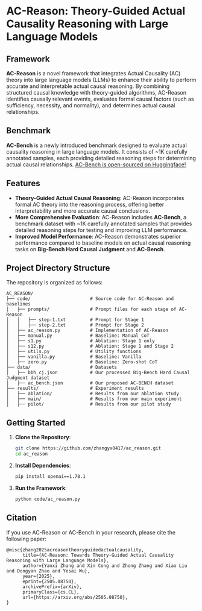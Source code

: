 # AC-Reason: Theory-Guided Actual Causality Reasoning with Large Language Models

## Framework

**AC-Reason** is a novel framework that integrates Actual Causality (AC) theory into large language models (LLMs) to enhance their ability to perform accurate and interpretable actual causal reasoning. By combining structured causal knowledge with theory-guided algorithms, AC-Reason identifies causally relevant events, evaluates formal causal factors (such as sufficiency, necessity, and normality), and determines actual causal relationships.

## Benchmark

**AC-Bench** is a newly introduced benchmark designed to evaluate actual causality reasoning in large language models. It consists of ~1K carefully annotated samples, each providing detailed reasoning steps for determining actual causal relationships. [AC-Bench is open-sourced on Huggingface!](https://huggingface.co/datasets/zhangyx2001/AC-Bench)

## Features

- **Theory-Guided Actual Causal Reasoning**: AC-Reason incorporates formal AC theory into the reasoning process, offering better interpretability and more accurate causal conclusions.
- **More Comprehensive Evaluation**: AC-Reason includes **AC-Bench**, a benchmark dataset with ~1K carefully annotated samples that provides detailed reasoning steps for testing and improving LLM performance.
- **Improved Model Performance**: AC-Reason demonstrates superior performance compared to baseline models on actual causal reasoning tasks on **Big-Bench Hard Causal Judgment** and **AC-Bench**.

## Project Directory Structure

The repository is organized as follows:

```
AC_REASON/
├── code/                      # Source code for AC-Reason and baselines
│   ├── prompts/               # Prompt files for each stage of AC-Reason
│   │   ├── step-1.txt         # Prompt for Stage 1
│   │   ├── step-2.txt         # Prompt for Stage 2
│   ├── ac_reason.py           # Implementation of AC-Reason
│   ├── manual.py              # Baseline: Manual CoT
│   ├── s1.py                  # Ablation: Stage 1 only
│   ├── s12.py                 # Ablation: Stage 1 and Stage 2
│   ├── utils.py               # Utility functions
│   ├── vanilla.py             # Baseline: Vanilla
│   ├── zero.py                # Baseline: Zero-shot CoT
├── data/                      # Datasets
│   ├── bbh_cj.json            # Our processed Big-Bench Hard Causal Judgment dataset
│   ├── ac_bench.json          # Our proposed AC-BENCH dataset
├── results/                   # Experiment results
│   ├── ablation/              # Results from our ablation study
│   ├── main/                  # Results from our main experiment
│   ├── pilot/                 # Results from our pilot study
```

## Getting Started

1. **Clone the Repository**:

   ```bash
   git clone https://github.com/zhangyx0417/ac_reason.git
   cd ac_reason
   ```

2. **Install Dependencies**:

   ```bash
   pip install openai==1.78.1
   ```

3. **Run the Framework**:

   ```bash
   python code/ac_reason.py
   ```

## Citation

If you use AC-Reason or AC-Bench in your research, please cite the following paper:

```
@misc{zhang2025acreasontheoryguidedactualcausality,
      title={AC-Reason: Towards Theory-Guided Actual Causality Reasoning with Large Language Models}, 
      author={Yanxi Zhang and Xin Cong and Zhong Zhang and Xiao Liu and Dongyan Zhao and Yesai Wu},
      year={2025},
      eprint={2505.08750},
      archivePrefix={arXiv},
      primaryClass={cs.CL},
      url={https://arxiv.org/abs/2505.08750}, 
}
```
